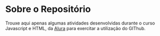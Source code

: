 # Sobre o Repositório

Trouxe aqui apenas algumas atividades desenvolvidas durante o curso Javascript e HTML, da [Alura](https://www.alura.com.br/ "Site da Alura") para exercitar a utilização do GIThub.

